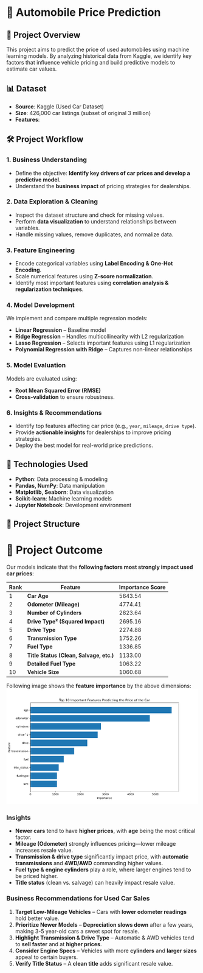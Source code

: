 # 🚗 Automobile Price Prediction

## 📌 Project Overview
This project aims to predict the price of used automobiles using machine learning models. By analyzing historical data from Kaggle, we identify key factors that influence vehicle pricing and build predictive models to estimate car values.

## 📊 Dataset
- **Source**: Kaggle (Used Car Dataset)
- **Size**: 426,000 car listings (subset of original 3 million)
- **Features**:
  

## 🛠️ Project Workflow
### **1. Business Understanding**
- Define the objective: **Identify key drivers of car prices and develop a predictive model.**
- Understand the **business impact** of pricing strategies for dealerships.

### **2. Data Exploration & Cleaning**
- Inspect the dataset structure and check for missing values.
- Perform **data visualization** to understand relationships between variables.
- Handle missing values, remove duplicates, and normalize data.

### **3. Feature Engineering**
- Encode categorical variables using **Label Encoding & One-Hot Encoding**.
- Scale numerical features using **Z-score normalization**.
- Identify most important features using **correlation analysis & regularization techniques**.

### **4. Model Development**
We implement and compare multiple regression models:
- **Linear Regression** – Baseline model
- **Ridge Regression** – Handles multicollinearity with L2 regularization
- **Lasso Regression** – Selects important features using L1 regularization
- **Polynomial Regression with Ridge** – Captures non-linear relationships

### **5. Model Evaluation**
Models are evaluated using:
- **Root Mean Squared Error (RMSE)**
- **Cross-validation** to ensure robustness.

### **6. Insights & Recommendations**
- Identify top features affecting car price (e.g., `year`, `mileage`, `drive type`).
- Provide **actionable insights** for dealerships to improve pricing strategies.
- Deploy the best model for real-world price predictions.

## 🚀 Technologies Used
- **Python**: Data processing & modeling
- **Pandas, NumPy**: Data manipulation
- **Matplotlib, Seaborn**: Data visualization
- **Scikit-learn**: Machine learning models
- **Jupyter Notebook**: Development environment

## 📂 Project Structure

# 📌 Project Outcome
Our models indicate that the **following factors most strongly impact used car prices**:

| Rank | Feature                     | Importance Score |
|------|-----------------------------|------------------|
| 1    | **Car Age**                  | 5643.54         |
| 2    | **Odometer (Mileage)**       | 4774.41         |
| 3    | **Number of Cylinders**      | 2823.64         |
| 4    | **Drive Type² (Squared Impact)** | 2695.16   |
| 5    | **Drive Type**               | 2274.88         |
| 6    | **Transmission Type**        | 1752.26         |
| 7    | **Fuel Type**                | 1336.85         |
| 8    | **Title Status (Clean, Salvage, etc.)** | 1133.00 |
| 9    | **Detailed Fuel Type**       | 1063.22         |
| 10   | **Vehicle Size**              | 1060.68         |


Following image shows the **feature importance** by the above dimensions:
![Feature Importance](data/Top_10_Features.png)

### Insights  
- **Newer cars** tend to have **higher prices**, with **age** being the most critical factor.  
- **Mileage (Odometer)** strongly influences pricing—lower mileage increases resale value.  
- **Transmission & drive type** significantly impact price, with **automatic transmissions** and **4WD/AWD** commanding higher values.  
- **Fuel type & engine cylinders** play a role, where larger engines tend to be priced higher.  
- **Title status** (clean vs. salvage) can heavily impact resale value.  


### Business Recommendations for Used Car Sales
1. **Target Low-Mileage Vehicles** – Cars with **lower odometer readings** hold better value.
2. **Prioritize Newer Models** – **Depreciation slows down** after a few years, making 3-5 year-old cars a sweet spot for resale.
3. **Highlight Transmission & Drive Type** – Automatic & AWD vehicles tend to **sell faster** and at **higher prices**.
4. **Consider Engine Specs** – Vehicles with more **cylinders** and **larger sizes** appeal to certain buyers.
5. **Verify Title Status** – A **clean title** adds significant resale value.  




